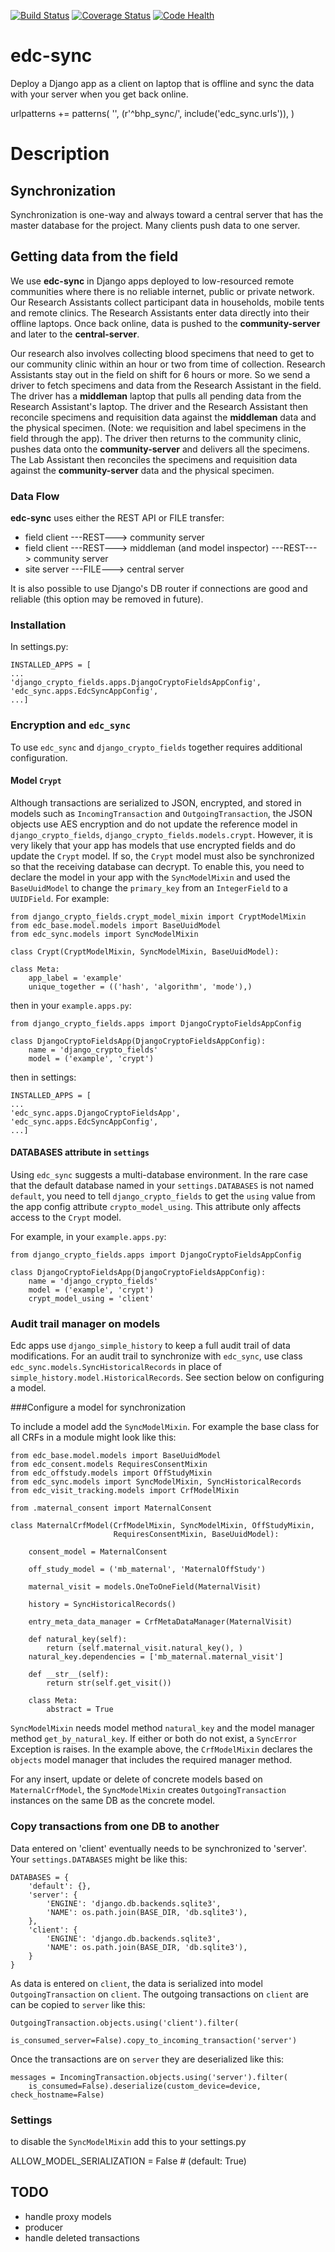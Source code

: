 [![Build Status](https://travis-ci.org/botswana-harvard/edc-sync.svg?branch=develop)](https://travis-ci.org/botswana-harvard/edc-sync)
[![Coverage Status](https://coveralls.io/repos/botswana-harvard/edc-sync/badge.svg?branch=develop)](https://coveralls.io/r/botswana-harvard/edc-sync?branch=develop)
[![Code Health](https://landscape.io/github/botswana-harvard/edc-sync/develop/landscape.svg?style=flat)](https://landscape.io/github/botswana-harvard/edc-sync/develop)

# edc-sync

Deploy a Django app as a client on laptop that is offline and sync the data with your server when you get back online.


urlpatterns += patterns(
    '',
    (r'^bhp_sync/', include('edc_sync.urls')),
)


Description
===========

Synchronization
---------------
Synchronization is one-way and always toward a central server that has the master database for the project. Many clients push data to one server. 

Getting data from the field
---------------------------
We use __edc-sync__ in Django apps deployed to low-resourced remote communities where there is no reliable internet, public or private network. Our Research Assistants collect participant data in households, mobile tents and remote clinics. The Research Assistants enter data directly into their offline laptops. Once back online, data is pushed to the __community-server__ and later to the __central-server__. 

Our research also involves collecting blood specimens that need to get to our community clinic within an hour or two from time of collection. Research Assistants stay out in the field on shift for 6 hours or more. So we send a driver to fetch specimens and data from the Research Assistant in the field. The driver has a __middleman__ laptop that pulls all pending data from the Research Assistant's laptop. The driver and the Research Assistant then reconcile specimens and requisition data against the __middleman__ data and the physical specimen. (Note: we requisition and label specimens in the field through the app). The driver then returns to the community clinic, pushes data onto the __community-server__ and delivers all the specimens. The Lab Assistant then reconciles the specimens and requisition data against the __community-server__ data and the physical specimen.

### Data Flow

__edc-sync__ uses either the REST API or FILE transfer:
- field client ---REST---> community server
- field client ---REST---> middleman (and model inspector) ---REST---> community server
- site server ---FILE---> central server

It is also possible to use Django's DB router if connections are good and reliable (this option may be removed in future).


### Installation

In settings.py:

    INSTALLED_APPS = [
    ...
    'django_crypto_fields.apps.DjangoCryptoFieldsAppConfig',
    'edc_sync.apps.EdcSyncAppConfig',
    ...]

### Encryption and `edc_sync`
To use `edc_sync` and `django_crypto_fields` together requires additional configuration.

#### Model `Crypt`
Although transactions are serialized to JSON, encrypted, and stored in models such as `IncomingTransaction` and `OutgoingTransaction`, the JSON objects use AES encryption and do not update the reference model in `django_crypto_fields`, `django_crypto_fields.models.crypt`. However, it is very likely that your app has models that use encrypted fields and do update the `Crypt` model. If so, the `Crypt` model must also be synchronized so that the receiving database can decrypt. To enable this, you need to declare the model in your app with the `SyncModelMixin` and used the `BaseUuidModel` to change the `primary_key` from an `IntegerField` to a `UUIDField`. 
For example: 
    
    from django_crypto_fields.crypt_model_mixin import CryptModelMixin
    from edc_base.model.models import BaseUuidModel
    from edc_sync.models import SyncModelMixin

    class Crypt(CryptModelMixin, SyncModelMixin, BaseUuidModel):

    class Meta:
        app_label = 'example'
        unique_together = (('hash', 'algorithm', 'mode'),)

then in your `example.apps.py`: 

    from django_crypto_fields.apps import DjangoCryptoFieldsAppConfig

    class DjangoCryptoFieldsApp(DjangoCryptoFieldsAppConfig):
        name = 'django_crypto_fields'
        model = ('example', 'crypt')

then in settings:

    INSTALLED_APPS = [
    ...
    'edc_sync.apps.DjangoCryptoFieldsApp',
    'edc_sync.apps.EdcSyncAppConfig',
    ...]
        
#### DATABASES attribute in `settings`
Using `edc_sync` suggests a multi-database environment. In the rare case that the default database named in your `settings.DATABASES` is not named `default`, you need to tell `django_crypto_fields` to get the `using` value from the app config attribute `crypto_model_using`. This attribute only affects access to the `Crypt` model.

For example, in your `example.apps.py`: 

    from django_crypto_fields.apps import DjangoCryptoFieldsAppConfig

    class DjangoCryptoFieldsApp(DjangoCryptoFieldsAppConfig):
        name = 'django_crypto_fields'
        model = ('example', 'crypt')
        crypt_model_using = 'client'

### Audit trail manager on models
Edc apps use `django_simple_history` to keep a full audit trail of data modifications. For an audit trail to synchronize with `edc_sync`, use class `edc_sync.models.SyncHistoricalRecords` in place of `simple_history.model.HistoricalRecords`. See section below on configuring a model. 

###Configure a model for synchronization

To include a model add the `SyncModelMixin`. For example the base class for all CRFs in a module might look like this:

    from edc_base.model.models import BaseUuidModel
    from edc_consent.models RequiresConsentMixin
    from edc_offstudy.models import OffStudyMixin
    from edc_sync.models import SyncModelMixin, SyncHistoricalRecords
    from edc_visit_tracking.models import CrfModelMixin
    
    from .maternal_consent import MaternalConsent

    class MaternalCrfModel(CrfModelMixin, SyncModelMixin, OffStudyMixin,
                           RequiresConsentMixin, BaseUuidModel):
    
        consent_model = MaternalConsent
    
        off_study_model = ('mb_maternal', 'MaternalOffStudy')
    
        maternal_visit = models.OneToOneField(MaternalVisit)
    
        history = SyncHistoricalRecords()
    
        entry_meta_data_manager = CrfMetaDataManager(MaternalVisit)
    
        def natural_key(self):
            return (self.maternal_visit.natural_key(), )
        natural_key.dependencies = ['mb_maternal.maternal_visit']
    
        def __str__(self):
            return str(self.get_visit())
    
        class Meta:
            abstract = True

        
`SyncModelMixin` needs model method `natural_key` and the model manager method `get_by_natural_key`. If either or both do not exist, a `SyncError` Exception is raises. In the example above, the `CrfModelMixin` declares the `objects` model manager that includes the required manager method.

For any insert, update or delete of concrete models based on `MaternalCrfModel`, the `SyncModelMixin` creates `OutgoingTransaction` instances on the same DB as the concrete model.

### Copy transactions from one DB to another

Data entered on 'client' eventually needs to be synchronized to 'server'. Your `settings.DATABASES` might be like this:
    
    DATABASES = {
        'default': {},
        'server': {
            'ENGINE': 'django.db.backends.sqlite3',
            'NAME': os.path.join(BASE_DIR, 'db.sqlite3'),
        },
        'client': {
            'ENGINE': 'django.db.backends.sqlite3',
            'NAME': os.path.join(BASE_DIR, 'db.sqlite3'),
        }
    }
      
As data is entered on `client`, the data is serialized into model `OutgoingTransaction` on `client`. The outgoing transactions on `client` are can be copied to `server` like this:

    OutgoingTransaction.objects.using('client').filter(
            is_consumed_server=False).copy_to_incoming_transaction('server') 

Once the transactions are on `server` they are deserialized like this:

    messages = IncomingTransaction.objects.using('server').filter(
        is_consumed=False).deserialize(custom_device=device, check_hostname=False)

### Settings

to disable the `SyncModelMixin` add this to your settings.py

ALLOW_MODEL_SERIALIZATION = False  # (default: True)


## TODO

* handle proxy models
* producer
* handle deleted transactions
